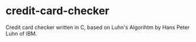 # credit-card-checker
Credit card checker written in C, based on Luhn's Algorihtm by Hans Peter Luhn of IBM.
